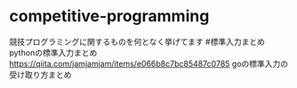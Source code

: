 # competitive-programming
競技プログラミングに関するものを何となく挙げてます
#標準入力まとめ
pythonの標準入力まとめ
https://qiita.com/jamjamjam/items/e066b8c7bc85487c0785
goの標準入力の受け取り方まとめ
